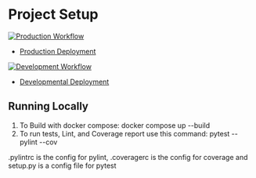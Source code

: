 # Project Setup

[![Production Workflow](https://github.com/tkim91/IS601-Project1/actions/workflows/prod.yml/badge.svg)](https://github.com/tkim91/IS601-Project1/actions/workflows/prod.yml)

* [Production Deployment](https://tk-project2-prod.herokuapp.com/)


[![Development Workflow](https://github.com/tkim91/IS601-Project1/actions/workflows/dev.yml/badge.svg)](https://github.com/tkim91/IS601-Project1/actions/workflows/dev.yml)

* [Developmental Deployment](https://tk-project2-dev.herokuapp.com/)


## Running Locally

1. To Build with docker compose:
   docker compose up --build
2. To run tests, Lint, and Coverage report use this command: pytest --pylint --cov

.pylintrc is the config for pylint, .coveragerc is the config for coverage and setup.py is a config file for pytest

